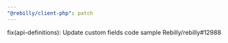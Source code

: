 ```yaml
---
"@rebilly/client-php": patch
---
```


fix(api-definitions): Update custom fields code sample Rebilly/rebilly#12988
